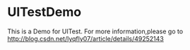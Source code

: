 # UITestDemo
This is a Demo for UITest.
For more information,please go to http://blog.csdn.net/lyqfly07/article/details/49252143
